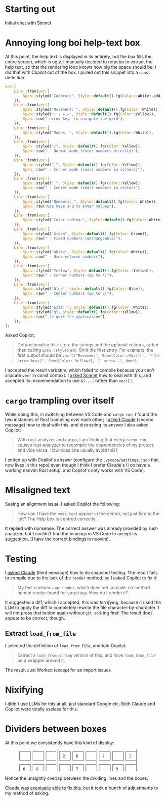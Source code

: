 # Starting out

[Initial chat with Sonnet](https://claude.ai/chat/567f3a8a-1ab3-4749-8fd0-56aebd1ef7cb).

# Annoying long boi help-text box

At this point, the help text is displayed in its entirety, but the box fills the entire screen, which is ugly.
I manually decided to refactor to extract the help text, so that the rendering loop knows how big the space should be; I did that with Copilot out of the box.
I pulled out this snippet into a `const` definition:

```rust
vec![
    Line::from(vec![
        Span::styled("Controls", Style::default().fg(Color::White).add_modifier(ratatui::style::Modifier::BOLD)),
    ]),
    Line::from(vec![
        Span::styled("Movement: ", Style::default().fg(Color::White)),
        Span::styled("↑ ↓ ← →", Style::default().fg(Color::Yellow)),
        Span::raw(" arrow keys to navigate the grid"),
    ]),
    Line::from(vec![
        Span::styled("Modes: ", Style::default().fg(Color::White)),
    ]),
    Line::from(vec![
        Span::styled("/", Style::default().fg(Color::Yellow)),
        Span::raw(" - Normal mode (enter numbers directly)"),
    ]),
    Line::from(vec![
        Span::styled(",", Style::default().fg(Color::Yellow)),
        Span::raw(" - Corner mode (small numbers in corners)"),
    ]),
    Line::from(vec![
        Span::styled(".", Style::default().fg(Color::Yellow)),
        Span::raw(" - Center mode (small numbers in center)"),
    ]),
    Line::from(vec![
        Span::styled("Numbers: ", Style::default().fg(Color::White)),
        Span::raw("Use keys 1-9 to enter values"),
    ]),
    Line::from(vec![
        Span::styled("Color coding:", Style::default().fg(Color::White)),
    ]),
    Line::from(vec![
        Span::styled("Green", Style::default().fg(Color::Green)),
        Span::raw(" - Fixed numbers (unchangeable)"),
    ]),
    Line::from(vec![
        Span::styled("White", Style::default().fg(Color::White)),
        Span::raw(" - User-entered numbers"),
    ]),
    Line::from(vec![
        Span::styled("Yellow", Style::default().fg(Color::Yellow)),
        Span::raw(" - Corner numbers (up to 4)"),
    ]),
    Line::from(vec![
        Span::styled("Blue", Style::default().fg(Color::Blue)),
        Span::raw(" - Center numbers (up to 3)"),
    ]),
    Line::from(vec![
        Span::styled("Exit: ", Style::default().fg(Color::White)),
        Span::styled("q", Style::default().fg(Color::Yellow)),
        Span::raw(" to quit the application"),
    ]),
];
```

Asked Copilot:

> Defunctionalise this: store the strings and the optional colours, rather than calling `Span::styled` etc. Omit the first entry. For example, the first output should be `vec![("Movement", Some(Color::White)), "(the arrow keys)", Some(Color::Yellow)], (" arrow …", None)`.

I accepted the result verbatim, which failed to compile because you can't allocate `vec!` in const context.
I [asked Sonnet](https://claude.ai/chat/53a72b05-57c6-4186-8381-69b991a82701) how to deal with this, and accepted its recommendation to use `&[...]` rather than `vec![]`.

# `cargo` trampling over itself

While doing this, in switching between VS Code and `cargo run`, I found the two instances of Rust trampling over each other; I [asked Claude](https://claude.ai/chat/53a72b05-57c6-4186-8381-69b991a82701) (second message) how to deal with this, and distrusting its answer I also asked Copilot:

> With rust-analyzer and cargo, I am finding that every `cargo run` causes rust-analyzer to recompile the dependencies of my project, and vice versa. How does one usually avoid this?

I ended up with Copilot's answer (configure the `.vscode/settings.json` that now lives in this repo) even though I think I prefer Claude's (I do have a working neovim Rust setup, and Copilot's only works with VS Code).

# Misaligned text

Seeing an alignment issue, I asked Copilot the following:

> How can I have the `mode_text` appear in the centre, not justified to the left? The Help box is centred correctly.

It replied with nonsense. The correct answer was already provided by rust-analyzer, but I couldn't find the bindings in VS Code to accept its suggestion. (I have the correct bindings in neovim).

# Testing

I [asked Claude](https://claude.ai/chat/53a72b05-57c6-4186-8381-69b991a82701) (third message) how to do snapshot testing.
The result fails to compile due to the lack of the `render` method, so I asked Copilot to fix it:

> My test contains `app.render`, which does not compile: no method named render found for struct `App`. How do I render it?

It suggested a diff, which I accepted; this was *terrifying*, because it used the LLM to apply the diff to completely rewrite the file character-by-character.
I will not press that button again without `git add`-ing first!
The result does appear to be correct, though.

## Extract `load_from_file`

I selected the definition of `load_from_file`, and told Copilot:

> Extract a `load_from_string` version of this, and have `load_from_file` be a wrapper around it.

The result Just Worked (except for an import issue).

# Nixifying

I didn't use LLMs for this at all; just standard Google etc.
Both Claude and Copilot were totally useless for this.

# Dividers between boxes

At this point we consistently have this kind of display:

```
      ┌────┐┌────┐┌────│┌────┐┌────┐┌────│┌────┐┌────┐┌────│
      │    ││    ││    ││ 2  ││ 6  ││    ││ 7  ││    ││ 1  │
      └────┘└────┘└────│└────┘└────┘└────│└────┘└────┘└────│
      ┌────┐┌────┐┌────│┌────┐┌────┐┌────│┌────┐┌────┐┌────│
      │ 6  ││ 8  ││    ││    ││ 7  ││    ││    ││ 9  ││    │
```

Notice the unsightly overlap between the dividing lines and the boxes.

Claude [was eventually able to fix this](https://claude.ai/chat/5664acec-e180-4057-ad4e-8ca3b560ac79), but it took a bunch of adjustments to my method of asking.